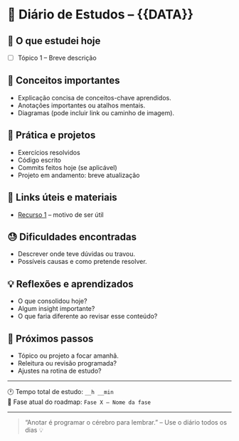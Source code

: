 # 📅 Diário de Estudos – {{DATA}}

## 🧠 O que estudei hoje
- [ ] Tópico 1 – Breve descrição

## 📌 Conceitos importantes
- Explicação concisa de conceitos-chave aprendidos.
- Anotações importantes ou atalhos mentais.
- Diagramas (pode incluir link ou caminho de imagem).

## 🧪 Prática e projetos
- Exercícios resolvidos
- Código escrito
- Commits feitos hoje (se aplicável)
- Projeto em andamento: breve atualização

## 🔗 Links úteis e materiais
- [Recurso 1](https://exemplo.com) – motivo de ser útil

## 😓 Dificuldades encontradas
- Descrever onde teve dúvidas ou travou.
- Possíveis causas e como pretende resolver.

## 💡 Reflexões e aprendizados
- O que consolidou hoje?
- Algum insight importante?
- O que faria diferente ao revisar esse conteúdo?

## 🎯 Próximos passos
- Tópico ou projeto a focar amanhã.
- Releitura ou revisão programada?
- Ajustes na rotina de estudo?

---

🕐 Tempo total de estudo: `__h __min`  
📘 Fase atual do roadmap: `Fase X – Nome da fase`

---

> “Anotar é programar o cérebro para lembrar.” – Use o diário todos os dias 💡

